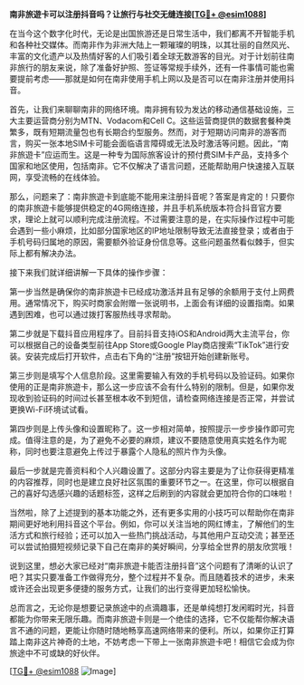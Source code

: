 **南非旅遊卡可以注册抖音吗？让旅行与社交无缝连接[[TG💪+ @esim1088](https://t.me/s/esim1088)]**

在当今这个数字化时代，无论是出国旅游还是日常生活中，我们都离不开智能手机和各种社交媒体。而南非作为非洲大陆上一颗璀璨的明珠，以其壮丽的自然风光、丰富的文化遗产以及热情好客的人们吸引着全球无数游客的目光。对于计划前往南非旅行的朋友来说，除了准备好护照、签证等常规手续外，还有一件事情可能也需要提前考虑——那就是如何在南非使用手机上网以及是否可以在南非注册并使用抖音。

首先，让我们来聊聊南非的网络环境。南非拥有较为发达的移动通信基础设施，三大主要运营商分别为MTN、Vodacom和Cell C。这些运营商提供的数据套餐种类繁多，既有短期流量包也有长期合约型服务。然而，对于短期访问南非的游客而言，购买一张本地SIM卡可能会面临语言障碍或无法及时激活等问题。因此，“南非旅遊卡”应运而生。这是一种专为国际旅客设计的预付费SIM卡产品，支持多个国家和地区使用，包括南非。它不仅解决了语言问题，还能帮助用户快速接入互联网，享受流畅的在线体验。

那么，问题来了：南非旅遊卡到底能不能用来注册抖音呢？答案是肯定的！只要你的南非旅遊卡能够提供稳定的4G网络连接，并且手机系统版本符合抖音官方要求，理论上就可以顺利完成注册流程。不过需要注意的是，在实际操作过程中可能会遇到一些小麻烦，比如部分国家地区的IP地址限制导致无法直接登录；或者由于手机号码归属地的原因，需要额外验证身份信息等。这些问题虽然看似棘手，但实际上都有解决办法。

接下来我们就详细讲解一下具体的操作步骤：

第一步当然是确保你的南非旅遊卡已经成功激活并且有足够的余额用于支付上网费用。通常情况下，购买时商家会附赠一张说明书，上面会有详细的设置指南。如果遇到困难，也可以通过拨打客服热线寻求帮助。

第二步就是下载抖音应用程序了。目前抖音支持iOS和Android两大主流平台，你可以根据自己的设备类型前往App Store或Google Play商店搜索“TikTok”进行安装。安装完成后打开软件，点击右下角的“注册”按钮开始创建新账号。

第三步则是填写个人信息阶段。这里需要输入有效的手机号码以及验证码。如果你使用的正是南非旅遊卡，那么这一步应该不会有什么特别的限制。但是，如果你发现收到验证码的时间过长甚至根本收不到短信，请检查网络连接是否正常，并尝试更换Wi-Fi环境试试看。

第四步则是上传头像和设置昵称了。这一步相对简单，按照提示一步步操作即可完成。值得注意的是，为了避免不必要的麻烦，建议不要随意使用真实姓名作为昵称，同时也要注意避免上传过于暴露个人隐私的照片作为头像。

最后一步就是完善资料和个人兴趣设置了。这部分内容主要是为了让你获得更精准的内容推荐，同时也是建立良好社区氛围的重要环节之一。在这里，你可以根据自己的喜好勾选感兴趣的话题标签，这样之后刷到的内容就会更加符合你的口味啦！

当然啦，除了上述提到的基本功能之外，还有更多实用的小技巧可以帮助你在南非期间更好地利用抖音这个平台。例如，你可以关注当地的网红博主，了解他们的生活方式和旅行经验；还可以加入一些热门挑战活动，与其他用户互动交流；甚至还可以尝试拍摄短视频记录下自己在南非的美好瞬间，分享给全世界的朋友欣赏哦！

说到这里，想必大家已经对“南非旅遊卡能否注册抖音”这个问题有了清晰的认识了吧？其实只要准备工作做得充分，整个过程并不复杂。而且随着技术的进步，未来或许还会出现更多便捷的服务方式，让我们的出行变得更加轻松愉快。

总而言之，无论你是想要记录旅途中的点滴趣事，还是单纯想打发闲暇时光，抖音都能为你带来无限乐趣。而南非旅遊卡则是一个绝佳的选择，它不仅能帮你解决语言不通的问题，更能让你随时随地畅享高速网络带来的便利。所以，如果你正打算踏上南非这片神奇的土地，不妨考虑一下带上一张南非旅遊卡吧！相信它会成为你旅途中不可或缺的好伙伴。

[[TG💪+ @esim1088](https://t.me/s/esim1088) ![Image](https://i.postimg.cc/4NQfJmqS/Snipaste-2025-05-13-00-14-12.png)]
